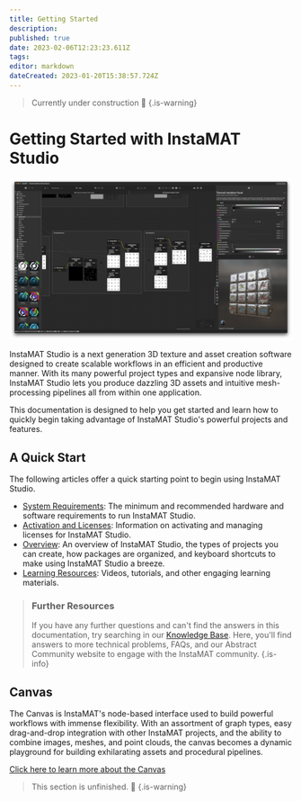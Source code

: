 ```yaml
---
title: Getting Started
description: 
published: true
date: 2023-02-06T12:23:23.611Z
tags: 
editor: markdown
dateCreated: 2023-01-20T15:38:57.724Z
---
```


> Currently under construction :construction: {.is-warning}
# Getting Started with InstaMAT Studio

![instamat_studio_canvas_full_window.png](/instant_studio/general/instamat_studio_canvas_full_window.png)

InstaMAT Studio is a next generation 3D texture and asset creation software designed to create scalable workflows in an efficient and productive manner. With its many powerful project types and expansive node library, InstaMAT Studio lets you produce dazzling 3D assets and intuitive mesh-processing pipelines all from within one application.

This documentation is designed to help you get started and learn how to quickly begin taking advantage of InstaMAT Studio's powerful projects and features.

## A Quick Start

The following articles offer a quick starting point to begin using InstaMAT Studio.

- [System Requirements](/Products/InstaMAT_Studio/System_Requirements): The minimum and recommended hardware and software requirements to run InstaMAT Studio.
- <a href="">Activation and Licenses</a>: Information on activating and managing licenses for InstaMAT Studio.
- <a href="">Overview</a>: An overview of InstaMAT Studio, the types of projects you can create, how packages are organized, and keyboard shortcuts to make using InstaMAT Studio a breeze.
- <a href="">Learning Resources</a>: Videos, tutorials, and other engaging learning materials.

> ### Further Resources
>If you have any further questions and can't find the answers in this documentation, try searching in our <a href="https://community.theabstract.co">Knowledge Base</a>. Here, you'll find answers to more technical problems, FAQs, and our Abstract Community website to engage with the InstaMAT community.
{.is-info}


## Canvas

The Canvas is InstaMAT's node-based interface used to build powerful workflows with immense flexibility. With an assortment of graph types, easy drag-and-drop integration with other InstaMAT projects, and the ability to combine images, meshes, and point clouds, the canvas becomes a dynamic playground for building exhilarating assets and procedural pipelines.

[Click here to learn more about the Canvas](/Products/InstaMAT_Studio/Canvas)

> This section is unfinished. :construction:
{.is-warning}
